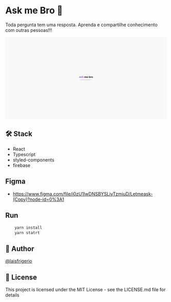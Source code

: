 # Ask me Bro 💜

Toda pergunta tem uma resposta. Aprenda e compartilhe conhecimento com outras pessoas!!!

<p align="center">
  <a><img src="./screenshots/home.png" alt="Home Page screenshot"></a>
</p>

## 🛠️ Stack

- React
- Typescript
- styled-components
- firebase

## Figma

- https://www.figma.com/file/i0zU1lwDNSBYSLjyTzmiuD/Letmeask-(Copy)?node-id=0%3A1

## Run

```
    yarn install
    yarn statrt
```

## :woman: Author

[@laisfrigerio](https://github.com/laisfrigerio/)

## 📄 License

This project is licensed under the MIT License - see the LICENSE.md file for details
